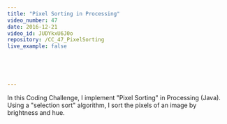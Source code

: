 ```yaml
---
title: "Pixel Sorting in Processing"
video_number: 47
date: 2016-12-21
video_id: JUDYkxU6J0o
repository: /CC_47_PixelSorting
live_example: false

  


  
---
```


In this Coding Challenge, I implement "Pixel Sorting" in Processing (Java). Using a "selection sort" algorithm, I sort the pixels of an image by brightness and hue.

